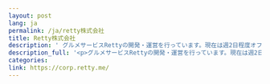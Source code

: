 ```yaml
---
layout: post
lang: ja
permalink: /ja/retty株式会社
title: Retty株式会社
description: ' グルメサービスRettyの開発・運営を行っています。現在は週2日程度オフィスへの出社日を設けています。 '
description_full: '<p>グルメサービスRettyの開発・運営を行っています。現在は週2日程度オフィスへの出社日を設けています。</p>'
categories: 
link: https://corp.retty.me/
---
```

